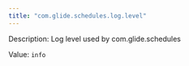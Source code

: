 ```yaml
---
title: "com.glide.schedules.log.level"
---
```


Description: Log level used by com.glide.schedules

Value: `info`